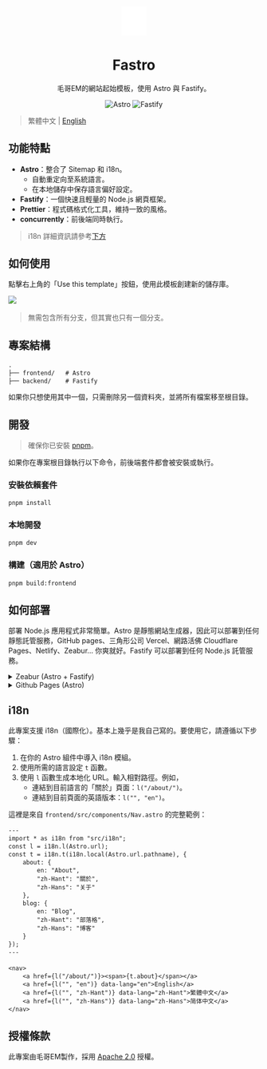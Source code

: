<div align=center>

<img src="https://raw.githubusercontent.com/Edit-Mr/Fastro/main/frontend/src/assets/img/icon/EM.svg" alt="Fastro Logo" width="50">

# Fastro

毛哥EM的網站起始模板，使用 Astro 與 Fastify。

![Astro](https://img.shields.io/badge/Astro-5f3cbe?logo=astro) ![Fastify](https://img.shields.io/badge/Fastify-000000?logo=fastify)

</div>

> 繁體中文 | [English](README.md)

## 功能特點

- **Astro**：整合了 Sitemap 和 i18n。
    - 自動重定向至系統語言。
    - 在本地儲存中保存語言偏好設定。
- **Fastify**：一個快速且輕量的 Node.js 網頁框架。
- **Prettier**：程式碼格式化工具，維持一致的風格。
- **concurrently**：前後端同時執行。

> i18n 詳細資訊請參考[下方](#i18n)

## 如何使用

點擊右上角的「Use this template」按鈕，使用此模板創建新的儲存庫。

<img src=https://docs.github.com/assets/cb-76823/mw-1440/images/help/repository/use-this-template-button.webp width=500>

> 無需包含所有分支，但其實也只有一個分支。

## 專案結構

```plaintext
.
├── frontend/   # Astro
├── backend/    # Fastify
```

如果你只想使用其中一個，只需刪除另一個資料夾，並將所有檔案移至根目錄。

## 開發

> 確保你已安裝 [pnpm](https://pnpm.io/)。

如果你在專案根目錄執行以下命令，前後端套件都會被安裝或執行。

### 安裝依賴套件

```bash
pnpm install
```

### 本地開發

```bash
pnpm dev
```

### 構建（適用於 Astro）

```bash
pnpm build:frontend
```

## 如何部署

部署 Node.js 應用程式非常簡單。Astro 是靜態網站生成器，因此可以部署到任何靜態託管服務，GitHub pages、三角形公司 Vercel、網路活佛 Cloudflare Pages、Netlify、Zeabur... 你爽就好。Fastify 可以部署到任何 Node.js 託管服務。

<details>
<summary>Zeabur (Astro + Fastify)</summary>

### Zeabur (Astro + Fastify)

選擇從 GitHub 或任何你想要的地方部署。前端應該預設部署，因為它是第一個。

如果你想部署後端，可以添加以下環境變數：

```plaintext
ZBPACK_APP_DIR=backend
```

兩個專案可以部署在一個 Project 中，但是兩個分開的服務。可以使用 Caddy 或 Nginx 來反向代理。

這裡是一個簡單的 Caddyfile 範例，把 `/api` 路徑的請求以及 `/openapi.json` 反向代理到後端服務，其他的都丟給前端：

```plaintext
:80 {
    @backend path /api* /openapi.json
    reverse_proxy @backend backend.zeabur.internal:8000
    reverse_proxy frontend.zeabur.internal:8080
}
```

</details>

<details>
<summary>Github Pages (Astro)</summary>

### Github Pages (Astro)

GitHub Pages 只支援靜態檔案，所以你只能部署前端。在你的儲存庫中配置 `.github/workflows/gh-pages.yml` 工作流程以開啟觸發器。

```yml
on:
    push:
        branches: ["main"]
        paths: ["frontend/**"]
    workflow_dispatch:
```

</details>

## i18n

此專案支援 i18n（國際化）。基本上幾乎是我自己寫的。要使用它，請遵循以下步驟：

1. 在你的 Astro 組件中導入 i18n 模組。
2. 使用所需的語言設定 `t` 函數。
3. 使用 `l` 函數生成本地化 URL。輸入相對路徑。例如，
    - 連結到目前語言的「關於」頁面：`l("/about/")`。
    - 連結到目前頁面的英語版本：`l("", "en")`。

這裡是來自 `frontend/src/components/Nav.astro` 的完整範例：

```astro
---
import * as i18n from "src/i18n";
const l = i18n.l(Astro.url);
const t = i18n.t(i18n.local(Astro.url.pathname), {
	about: {
		en: "About",
		"zh-Hant": "關於",
		"zh-Hans": "关于"
	},
	blog: {
		en: "Blog",
		"zh-Hant": "部落格",
		"zh-Hans": "博客"
	}
});
---

<nav>
	<a href={l("/about/")}><span>{t.about}</span></a>
	<a href={l("", "en")} data-lang="en">English</a>
	<a href={l("", "zh-Hant")} data-lang="zh-Hant">繁體中文</a>
	<a href={l("", "zh-Hans")} data-lang="zh-Hans">简体中文</a>
</nav>
```

## 授權條款

此專案由毛哥EM製作，採用 [Apache 2.0](LICENSE) 授權。
